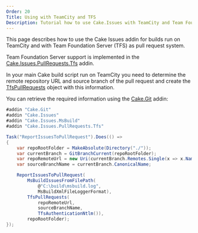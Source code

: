 ```yaml
---
Order: 20
Title: Using with TeamCity and TFS
Description: Tutorial how to use Cake.Issues with TeamCity and Team Foundation Server.
---
```

This page describes how to use the Cake Issues addin for builds run on TeamCity and 
with Team Foundation Server (TFS) as pull request system.

Team Foundation Server support is implemented in the [Cake.Issues.PullRequests.Tfs] addin.

In your main Cake build script run on TeamCity you need to determine the remote repository URL and
source branch of the pull request and create the [TfsPullRequests] object with this information.

You can retrieve the required information using the [Cake.Git] addin:

```csharp
#addin "Cake.Git"
#addin "Cake.Issues"
#addin "Cake.Issues.MsBuild"
#addin "Cake.Issues.PullRequests.Tfs"

Task("ReportIssuesToPullRequest").Does(() =>
{
    var repoRootFolder = MakeAbsolute(Directory("./"));
    var currentBranch = GitBranchCurrent(repoRootFolder);
    var repoRemoteUrl = new Uri(currentBranch.Remotes.Single(x => x.Name == "origin").Url);
    var sourceBranchName = currentBranch.CanonicalName;

    ReportIssuesToPullRequest(
        MsBuildIssuesFromFilePath(
            @"C:\build\msbuild.log",
            MsBuildXmlFileLoggerFormat),
        TfsPullRequests(
            repoRemoteUrl,
            sourceBranchName,
            TfsAuthenticationNtlm()),
        repoRootFolder);
});
```

[Cake.Issues.PullRequests.Tfs]: ../../pull-request-system/tfs
[TfsPullRequests]: ../../../api/Cake.Issues.PullRequests.Tfs/TfsPullRequestSystemAliases/
[Cake.Git]: https://www.nuget.org/packages/Cake.Git/
